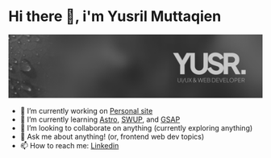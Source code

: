 # Hi there 👋, i'm Yusril Muttaqien

![Yusril Muttaqien's logo v4](https://github.com/yusrmuttaqien/yusrmuttaqien/blob/main/assets/Cover.png "Yusril Muttaqien's logo v4")

- 🔭 I’m currently working on [Personal site](http://yusrilmuttaqien.vercel.app/)
- 🌱 I’m currently learning [Astro](https://astro.build/), [SWUP](https://swup.js.org/), and [GSAP](https://greensock.com/)
- 👯 I’m looking to collaborate on anything (currently exploring anything)
- 💬 Ask me about anything! (or, frontend web dev topics)
- 📫 How to reach me: [Linkedin](https://www.linkedin.com/in/ydhm/)

<!--
**yusrmuttaqien/yusrmuttaqien** is a ✨ _special_ ✨ repository because its `README.md` (this file) appears on your GitHub profile.

Here are some ideas to get you started:

- 🔭 I’m currently working on ...
- 🌱 I’m currently learning ...
- 👯 I’m looking to collaborate on ...
- 🤔 I’m looking for help with ...
- 💬 Ask me about ...
- 📫 How to reach me: ...
- 😄 Pronouns: ...
- ⚡ Fun fact: ...
-->
